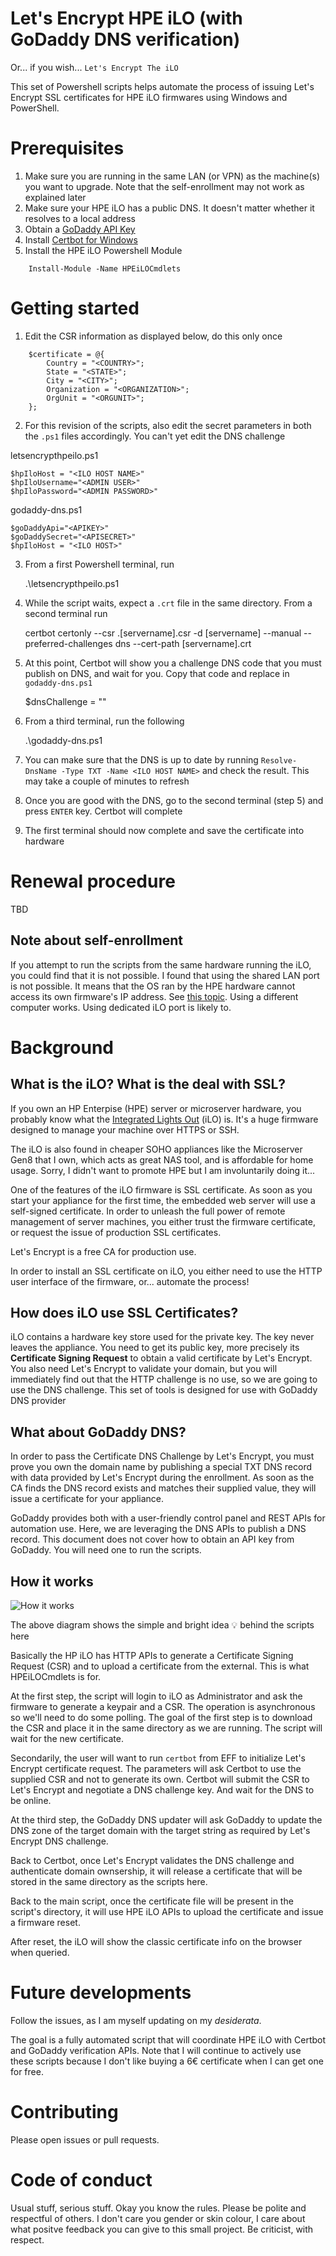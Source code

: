 # Let's Encrypt HPE iLO (with GoDaddy DNS verification)

Or... if you wish... `Let's Encrypt The iLO`

This set of Powershell scripts helps automate the process of issuing Let's Encrypt SSL certificates for HPE iLO firmwares using Windows and PowerShell.

# Prerequisites

1. Make sure you are running in the same LAN (or VPN) as the machine(s) you want to upgrade. Note that the self-enrollment may not work as explained later
1. Make sure your HPE iLO has a public DNS. It doesn't matter whether it resolves to a local address
1. Obtain a [GoDaddy API Key](https://developer.godaddy.com/getstarted)
1. Install [Certbot for Windows](https://certbot.eff.org/lets-encrypt/windows-other.html)
1. Install the HPE iLO Powershell Module

```
    Install-Module -Name HPEiLOCmdlets
```


# Getting started

1. Edit the CSR information as displayed below, do this only once

```
    $certificate = @{
        Country = "<COUNTRY>";
        State = "<STATE>";
        City = "<CITY>";
        Organization = "<ORGANIZATION>";
        OrgUnit = "<ORGUNIT>";
    };
```

2. For this revision of the scripts, also edit the secret parameters in both the `.ps1` files accordingly. You can't yet edit the DNS challenge

letsencrypthpeilo.ps1

    $hpIloHost = "<ILO HOST NAME>"
    $hpIloUsername="<ADMIN USER>"
    $hpIloPassword="<ADMIN PASSWORD>"

godaddy-dns.ps1

    
    $goDaddyApi="<APIKEY>"
    $goDaddySecret="<APISECRET>"
    $hpIloHost = "<ILO HOST>"

3. From a first Powershell terminal, run

    .\letsencrypthpeilo.ps1

4. While the script waits, expect a `.crt` file in the same directory. From a second terminal run

    certbot certonly --csr .\[servername].csr -d [servername] --manual --preferred-challenges dns --cert-path [servername].crt

5. At this point, Certbot will show you a challenge DNS code that you must publish on DNS, and wait for you. Copy that code and replace in `godaddy-dns.ps1`

    $dnsChallenge = "<REPLACE DNS CHALLENGE FROM CERTBOT>"

6. From a third terminal, run the following

    .\godaddy-dns.ps1

7. You can make sure that the DNS is up to date by running `Resolve-DnsName -Type TXT -Name <ILO HOST NAME>` and check the result. This may take a couple of minutes to refresh

8. Once you are good with the DNS, go to the second terminal (step 5) and press `ENTER` key. Certbot will complete

9. The first terminal should now complete and save the certificate into hardware

# Renewal procedure

TBD


## Note about self-enrollment

If you attempt to run the scripts from the same hardware running the iLO, you could find that it is not possible. I found that using the shared LAN port is not possible. It means that the OS ran by the HPE hardware cannot access its own firmware's IP address. See [this topic](https://serverfault.com/questions/711127/hp-proliant-shared-ilo-port-do-not-answer-to-host). Using a different computer works. Using dedicated iLO port is likely to.


# Background

## What is the iLO? What is the deal with SSL?

If you own an HP Enterpise (HPE) server or microserver hardware, you probably know what the [Integrated Lights Out](https://www.hpe.com/uk/en/servers/integrated-lights-out-ilo.html) (iLO) is.
It's a huge firmware designed to manage your machine over HTTPS or SSH.

The iLO is also found in cheaper SOHO appliances like the Microserver Gen8 that I own, which acts as great NAS tool, and is affordable for home usage. Sorry, I didn't want to promote HPE but I am involuntarily doing it...

One of the features of the iLO firmware is SSL certificate. As soon as you start your appliance for the first time, the embedded web server will use a self-signed certificate.
In order to unleash the full power of remote management of server machines, you either trust the firmware certificate, or request the issue of production SSL certificates.

Let's Encrypt is a free CA for production use.

In order to install an SSL certificate on iLO, you either need to use the HTTP user interface of the firmware, or... automate the process!

## How does iLO use SSL Certificates?

iLO contains a hardware key store used for the private key. The key never leaves the appliance. You need to get its public key, more precisely its **Certificate Signing Request** to obtain a valid certificate by Let's Encrypt. You also need Let's Encrypt to validate your domain, but you will immediately find out that the HTTP challenge is no use, so we are going to use the DNS challenge. This set of tools is designed for use with GoDaddy DNS provider


## What about GoDaddy DNS?

In order to pass the Certificate DNS Challenge by Let's Encrypt, you must prove you own the domain name by publishing a special TXT DNS record with data provided by Let's Encrypt during the enrollment. As soon as the CA finds the DNS record exists and matches their supplied value, they will issue a certificate for your appliance.

GoDaddy provides both with a user-friendly control panel and REST APIs for automation use. Here, we are leveraging the DNS APIs to publish a DNS record. This document does not cover how to obtain an API key from GoDaddy. You will need one to run the scripts.

## How it works

![How it works](img/howitworks.png)

The above diagram shows the simple and bright idea 💡 behind the scripts here

Basically the HP iLO has HTTP APIs to generate a Certificate Signing Request (CSR) and to upload a certificate from the external. This is what HPEiLOCmdlets is for.

At the first step, the script will login to iLO as Administrator and ask the firmware to generate a keypair and a CSR. The operation is asynchronous so we'll need to do some polling. The goal of the first step is to download the CSR and place it in the same directory as we are running. The script will wait for the new certificate.

Secondarily, the user will want to run `certbot` from EFF to initialize Let's Encrypt certificate request. The parameters will ask Certbot to use the supplied CSR and not to generate its own. Certbot will submit the CSR to Let's Encrypt and negotiate a DNS challenge key. And wait for the DNS to be online.

At the third step, the GoDaddy DNS updater will ask GoDaddy to update the DNS zone of the target domain with the target string as required by Let's Encrypt DNS challenge.

Back to Certbot, once Let's Encrypt validates the DNS challenge and authenticate domain ownsership, it will release a certificate that will be stored in the same directory as the scripts here.

Back to the main script, once the certificate file will be present in the script's directory, it will use HPE iLO APIs to upload the certificate and issue a firmware reset.

After reset, the iLO will show the classic certificate info on the browser when queried.

# Future developments

Follow the issues, as I am myself updating on my *desiderata*.

The goal is a fully automated script that will coordinate HPE iLO with Certbot and GoDaddy verification APIs. Note that I will continue to actively use these scripts because I don't like buying a 6€ certificate when I can get one for free.

# Contributing

Please open issues or pull requests.

# Code of conduct

Usual stuff, serious stuff. Okay you know the rules. Please be polite and respectful of others. I don't care you gender or skin colour, I care about what positve feedback you can give to this small project. Be criticist, with respect.